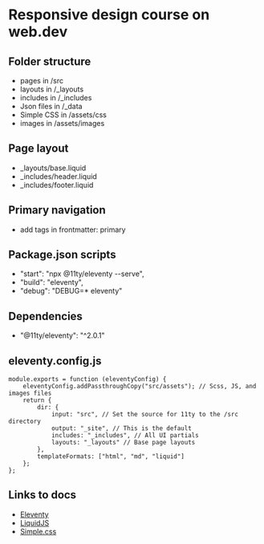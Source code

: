 # Responsive design course on web.dev

## Folder structure
- pages in /src
- layouts in /_layouts
- includes in /_includes
- Json files in /_data
- Simple CSS in /assets/css
- images in /assets/images

## Page layout
- _layouts/base.liquid
- _includes/header.liquid
- _includes/footer.liquid

## Primary navigation
- add tags in frontmatter: primary

## Package.json scripts
- "start": "npx @11ty/eleventy --serve",
- "build": "eleventy",
- "debug": "DEBUG=* eleventy"

## Dependencies
- "@11ty/eleventy": "^2.0.1"

## eleventy.config.js
```
module.exports = function (eleventyConfig) {
    eleventyConfig.addPassthroughCopy("src/assets"); // Scss, JS, and images files
    return {
        dir: {
            input: "src", // Set the source for 11ty to the /src directory
            output: "_site", // This is the default
            includes: "_includes", // All UI partials
            layouts: "_layouts" // Base page layouts
        },
        templateFormats: ["html", "md", "liquid"]
    };
};
```

## Links to docs
- [Eleventy](https://www.11ty.dev/docs/)
- [LiquidJS](https://liquidjs.com/tutorials/intro-to-liquid.html)
- [Simple.css](https://simplecss.org/)
